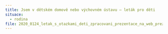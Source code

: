 ```yaml
---
title: Jsem v dětském domově nebo výchovném ústavu — leták pro děti
situace:
  - rodina
file: 2020_0124_letak_s_otazkami_deti_zpracovani_prezentace_na_web_prezentace.pdf
---
```

